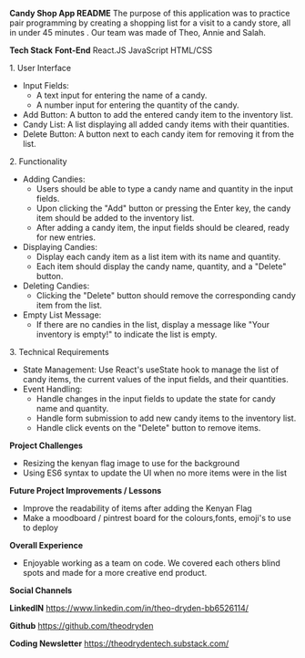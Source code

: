 **Candy Shop App README**
The purpose of this application was to practice pair programming by creating a shopping list for a visit to a candy store, all in under 45 minutes . Our team was made of Theo, Annie and Salah. 

**Tech Stack**
**Font-End**
React.JS
JavaScript
HTML/CSS

1.⁠ ⁠User Interface
   - Input Fields: 
     - A text input for entering the name of a candy.
     - A number input for entering the quantity of the candy.
   - Add Button: A button to add the entered candy item to the inventory list.
   - Candy List: A list displaying all added candy items with their quantities.
   - Delete Button: A button next to each candy item for removing it from the list.

2.⁠ ⁠Functionality
   - Adding Candies: 
     - Users should be able to type a candy name and quantity in the input fields.
     - Upon clicking the "Add" button or pressing the Enter key, the candy item should be added to the inventory list.
     - After adding a candy item, the input fields should be cleared, ready for new entries.
   - Displaying Candies:
     - Display each candy item as a list item with its name and quantity.
     - Each item should display the candy name, quantity, and a "Delete" button.
   - Deleting Candies:
     - Clicking the "Delete" button should remove the corresponding candy item from the list.
   - Empty List Message:
     - If there are no candies in the list, display a message like "Your inventory is empty!" to indicate the list is empty.

3.⁠ ⁠Technical Requirements
   - State Management: Use React's useState hook to manage the list of candy items, the current values of the input fields, and their quantities.
   - Event Handling: 
     - Handle changes in the input fields to update the state for candy name and quantity.
     - Handle form submission to add new candy items to the inventory list.
     - Handle click events on the "Delete" button to remove items.
    

**Project Challenges**
- Resizing the kenyan flag image to use for the background
- Using ES6 syntax to update the UI when no more items were in the list


**Future Project Improvements / Lessons**
- Improve the readability of items after adding the Kenyan Flag
- Make a moodboard / pintrest board for the colours,fonts, emoji's to use to deploy


**Overall Experience**
- Enjoyable working as a team on code. We covered each others blind spots and made for a more creative end product. 

  
**Social Channels**


**LinkedIN**
https://www.linkedin.com/in/theo-dryden-bb6526114/

**Github**
https://github.com/theodryden

**Coding Newsletter**
https://theodrydentech.substack.com/
